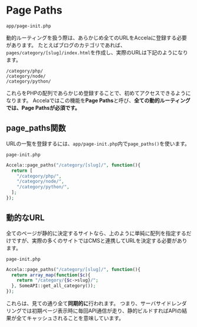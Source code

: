 # Page Paths
`app/page-init.php`

動的ルーティングを扱う際は、あらかじめ全てのURLをAccelaに登録する必要があります。
たとえばブログのカテゴリであれば、`pages/category/[slug]/index.html`を作成し、実際のURLは下記のようになります。

```text
/category/php/
/category/node/
/category/python/
```

これらをPHPの配列であらかじめ登録することで、初めてアクセスできるようになります。
Accelaではこの機能を**Page Paths**と呼び、**全ての動的ルーティングでは、Page Pathsが必須です。**

## page_paths関数

URLの一覧を登録するには、`app/page-init.php`内で`page_paths()`を使います。

<div class="code-with-caption">

`page-init.php`
```php
Accela::page_paths("/category/[slug]/", function(){
  return [
    "/category/php/",
    "/category/node/",
    "/category/python/",
  ];
});
```
</div>

## 動的なURL
全てのページが静的に決定するサイトなら、上のように単純に配列を指定するだけですが、実際の多くのサイトではCMSと連携してURLを決定する必要があります。

<div class="code-with-caption">

`page-init.php`
```php
Accela::page_paths("/category/[slug]/", function(){
  return array_map(function($c){
    return "/category/{$c->slug}/";
  }, SomeAPI::get_all_category());
});
```
</div>

これらは、見ての通り全て**同期的に**行われます。
つまり、サーバサイドレンダリングでは初期ページ表示時に毎回API通信が走り、静的ビルドすればAPIの結果が全てキャッシュされることを意味しています。
